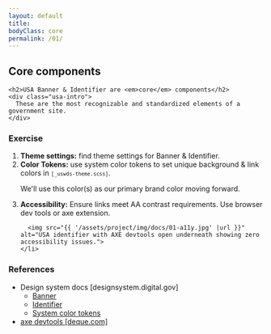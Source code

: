 ```yaml
---
layout: default
title:
bodyClass: core
permalink: /01/
---
```


<div class="grid-container">
  <section class="usa-section">
    <h1>Core components</h1>

    <h2>USA Banner & Identifier are <em>core</em> components</h2>
    <div class="usa-intro">
      These are the most recognizable and standardized elements of a government site.
    </div>

  <h3 class="margin-top-8">Exercise</h3>
  <ol class="usa-list font-sans-lg text-light">
    <li>
      <strong>Theme settings:</strong> find theme settings for Banner & Identifier.
    </li>
    <li>
      <strong>Color Tokens:</strong> use system color tokens to set unique background & link colors in <code><small>[_uswds-theme.scss]</small></code>.
      <p class="text-accent-cool-darker">
        We'll use this color(s) as our primary brand color moving forward.
      </p>
    </li>
    <li>
      <strong>Accessibility:</strong> Ensure links meet AA contrast requirements. Use browser dev tools or axe extension.

      <img src="{{ '/assets/project/img/docs/01-a11y.jpg' |url }}" alt="USA identifier with AXE devtools open underneath showing zero accessibility issues.">
    </li>
  </ol>

  <h3>References</h3>
  <ul class="usa-list">
    <li>
      Design system docs [designsystem.digital.gov]
      <ul>
        <li>
          <a
            class="usa-link usa-link--external"
            href="https://designsystem.digital.gov/components/banner/">
            Banner
          </a>
        </li>
        <li>
          <a
            class="usa-link usa-link--external"
            href="https://designsystem.digital.gov/components/identifier/">
            Identifier
          </a>
        </li>
        <li>
          <a
            class="usa-link usa-link--external"
            href="https://designsystem.digital.gov/design-tokens/color/system-tokens/">
            System color tokens
          </a>
        </li>
      </ul>
    </li>
    <li>
      <a
        class="usa-link usa-link--external"
        href="https://www.deque.com/axe/browser-extensions/">
        axe devtools [deque.com]
      </a>
    </li>
  </ul>

  </section>
</div>

